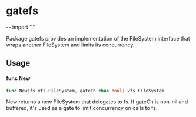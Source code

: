# gatefs
--
    import "."

Package gatefs provides an implementation of the FileSystem interface that wraps
another FileSystem and limits its concurrency.

## Usage

#### func  New

```go
func New(fs vfs.FileSystem, gateCh chan bool) vfs.FileSystem
```
New returns a new FileSystem that delegates to fs. If gateCh is non-nil and
buffered, it's used as a gate to limit concurrency on calls to fs.
